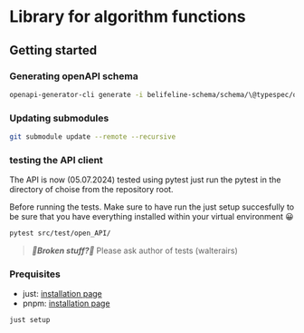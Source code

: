 # Library for algorithm functions

## Getting started

### Generating openAPI schema

```bash
openapi-generator-cli generate -i belifeline-schema/schema/\@typespec/openapi3/openapi.v0.6.0.yaml -g python -o openapi_client/
```

### Updating submodules

```bash
git submodule update --remote --recursive
```

### testing the API client

The API is now (05.07.2024) tested using pytest
just run the pytest in the directory of choise from the repository root.

Before running the tests. Make sure to have run the just setup succesfully to be sure that you have everything installed within your virtual environment 😀

```bash
pytest src/test/open_API/
```

> **_🚧Broken stuff?🚧_**
Please ask author of tests (walterairs)

### Prequisites

- just: [installation page](https://github.com/casey/just/releases)
- pnpm: [installation page](https://pnpm.io/installation)

```bash
just setup
```
